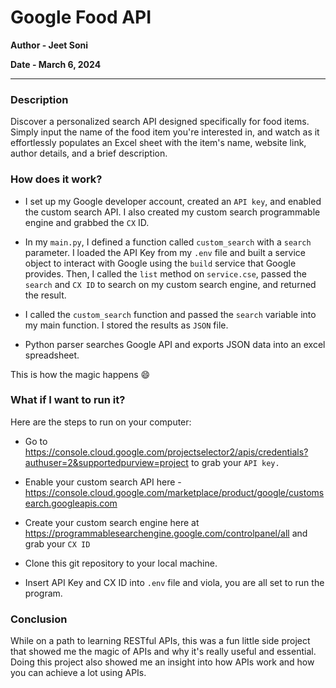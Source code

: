 # Google Food API
**Author - Jeet Soni**

**Date - March 6, 2024**

---

### **Description**

Discover a personalized search API designed specifically for food items. Simply input the name of the food item you're interested in, and watch as it effortlessly populates an Excel sheet with the item's name, website link, author details, and a brief description.

### **How does it work?**

* I set up my Google developer account, created an `API key`, and enabled the custom search API. I also created my custom search programmable engine and grabbed the `CX` ID. 

* In my `main.py`, I defined a function called `custom_search` with a `search` parameter. I loaded the API Key from my `.env` file and built a service object to interact with Google using the `build` service that Google provides. Then, I called the `list` method on `service.cse`, passed the `search` and `CX ID` to search on my custom search engine, and returned the result.

* I called the `custom_search` function and passed the `search` variable into my main function. I stored the results as `JSON` file. 

* Python parser searches Google API and exports JSON data into an excel spreadsheet.

This is how the magic happens 😄

### **What if I want to run it?**

Here are the steps to run on your computer: 

* Go to https://console.cloud.google.com/projectselector2/apis/credentials?authuser=2&supportedpurview=project to grab your `API key.`

* Enable your custom search API here - https://console.cloud.google.com/marketplace/product/google/customsearch.googleapis.com

* Create your custom search engine here at https://programmablesearchengine.google.com/controlpanel/all and grab your `CX ID`

* Clone this git repository to your local machine. 

* Insert API Key and CX ID into `.env` file and viola, you are all set to run the program.

### **Conclusion**

While on a path to learning RESTful APIs, this was a fun little side project that showed me the magic of APIs and why it's really useful and essential. Doing this project also showed me an insight into how APIs work and how you can achieve a lot using APIs. 









